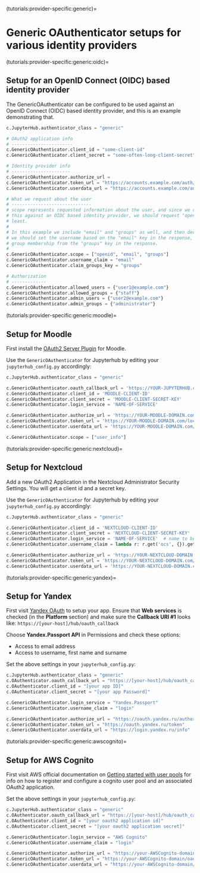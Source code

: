 (tutorials:provider-specific:generic)=

# Generic OAuthenticator setups for various identity providers

(tutorials:provider-specific:generic:oidc)=

## Setup for an OpenID Connect (OIDC) based identity provider

The GenericOAuthenticator can be configured to be used against an OpenID Connect
(OIDC) based identity provider, and this is an example demonstrating that.

```python
c.JupyterHub.authenticator_class = "generic"

# OAuth2 application info
# -----------------------
c.GenericOAuthenticator.client_id = "some-client-id"
c.GenericOAuthenticator.client_secret = "some-often-long-client-secret"

# Identity provider info
# ----------------------
c.GenericOAuthenticator.authorize_url =
c.GenericOAuthenticator.token_url = "https://accounts.example.com/auth/realms/example/protocol/openid-connect/token"
c.GenericOAuthenticator.userdata_url = "https://accounts.example.com/auth/realms/example/protocol/openid-connect/userinfo"

# What we request about the user
# ------------------------------
# scope represents requested information about the user, and since we configure
# this against an OIDC based identity provider, we should request "openid" at
# least.
#
# In this example we include "email" and "groups" as well, and then declare that
# we should set the username based on the "email" key in the response, and read
# group membership from the "groups" key in the response.
#
c.GenericOAuthenticator.scope = ["openid", "email", "groups"]
c.GenericOAuthenticator.username_claim = "email"
c.GenericOAuthenticator.claim_groups_key = "groups"

# Authorization
# -------------
c.GenericOAuthenticator.allowed_users = {"user1@example.com"}
c.GenericOAuthenticator.allowed_groups = {"staff"}
c.GenericOAuthenticator.admin_users = {"user2@example.com"}
c.GenericOAuthenticator.admin_groups = {"administrator"}
```

(tutorials:provider-specific:generic:moodle)=

## Setup for Moodle

First install the [OAuth2 Server Plugin](https://github.com/projectestac/moodle-local_oauth) for
Moodle.

Use the `GenericOAuthenticator` for Jupyterhub by editing your `jupyterhub_config.py` accordingly:

```python
c.JupyterHub.authenticator_class = "generic"

c.GenericOAuthenticator.oauth_callback_url = 'https://YOUR-JUPYTERHUB.com/hub/oauth_callback'
c.GenericOAuthenticator.client_id = 'MOODLE-CLIENT-ID'
c.GenericOAuthenticator.client_secret = 'MOODLE-CLIENT-SECRET-KEY'
c.GenericOAuthenticator.login_service = 'NAME-OF-SERVICE'

c.GenericOAuthenticator.authorize_url = 'https://YOUR-MOODLE-DOMAIN.com/local/oauth/login.php?client_id=MOODLE-CLIENT-ID&response_type=code'
c.GenericOAuthenticator.token_url = 'https://YOUR-MOODLE-DOMAIN.com/local/oauth/token.php'
c.GenericOAuthenticator.userdata_url = 'https://YOUR-MOODLE-DOMAIN.com/local/oauth/user_info.php'

c.GenericOAuthenticator.scope = ["user_info"]
```

(tutorials:provider-specific:generic:nextcloud)=

## Setup for Nextcloud

Add a new OAuth2 Application in the Nextcloud Administrator
Security Settings. You will get a client id and a secret key.

Use the `GenericOAuthenticator` for Jupyterhub by editing your
`jupyterhub_config.py` accordingly:

```python
c.JupyterHub.authenticator_class = "generic"

c.GenericOAuthenticator.client_id = 'NEXTCLOUD-CLIENT-ID'
c.GenericOAuthenticator.client_secret = 'NEXTCLOUD-CLIENT-SECRET-KEY'
c.GenericOAuthenticator.login_service = 'NAME-OF-SERVICE'  # name to be displayed at login
c.GenericOAuthenticator.username_claim = lambda r: r.get('ocs', {}).get('data', {}).get('id')

c.GenericOAuthenticator.authorize_url = 'https://YOUR-NEXTCLOUD-DOMAIN.com/apps/oauth2/authorize'
c.GenericOAuthenticator.token_url = 'https://YOUR-NEXTCLOUD-DOMAIN.com/apps/oauth2/api/v1/token'
c.GenericOAuthenticator.userdata_url = 'https://YOUR-NEXTCLOUD-DOMAIN.com/ocs/v2.php/cloud/user?format=json'
```

(tutorials:provider-specific:generic:yandex)=

## Setup for Yandex

First visit [Yandex OAuth](https://oauth.yandex.com) to setup your
app. Ensure that **Web services** is checked (in the **Platform**
section) and make sure the **Callback URI #1** looks like:
`https://[your-host]/hub/oauth_callback`

Choose **Yandex.Passport API** in Permissions and check these options:

- Access to email address
- Access to username, first name and surname

Set the above settings in your `jupyterhub_config.py`:

```python
c.JupyterHub.authenticator_class = "generic"
c.OAuthenticator.oauth_callback_url = "https://[your-host]/hub/oauth_callback"
c.OAuthenticator.client_id = "[your app ID]"
c.OAuthenticator.client_secret = "[your app Password]"

c.GenericOAuthenticator.login_service = "Yandex.Passport"
c.GenericOAuthenticator.username_claim = "login"

c.GenericOAuthenticator.authorize_url = "https://oauth.yandex.ru/authorize"
c.GenericOAuthenticator.token_url = "https://oauth.yandex.ru/token"
c.GenericOAuthenticator.userdata_url = "https://login.yandex.ru/info"
```

(tutorials:provider-specific:generic:awscognito)=

## Setup for AWS Cognito

First visit AWS official documentation on [Getting started with user pools] for
info on how to register and configure a cognito user pool and an associated
OAuth2 application.

[Getting started with user pools]: https://docs.aws.amazon.com/cognito/latest/developerguide/getting-started-with-cognito-user-pools.html

Set the above settings in your `jupyterhub_config.py`:

```python
c.JupyterHub.authenticator_class = "generic"
c.OAuthenticator.oauth_callback_url = "https://[your-host]/hub/oauth_callback"
c.OAuthenticator.client_id = "[your oauth2 application id]"
c.OAuthenticator.client_secret = "[your oauth2 application secret]"

c.GenericOAuthenticator.login_service = "AWS Cognito"
c.GenericOAuthenticator.username_claim = "login"

c.GenericOAuthenticator.authorize_url = "https://your-AWSCognito-domain/oauth2/authorize"
c.GenericOAuthenticator.token_url = "https://your-AWSCognito-domain/oauth2/token"
c.GenericOAuthenticator.userdata_url = "https://your-AWSCognito-domain/oauth2/userInfo"
```
